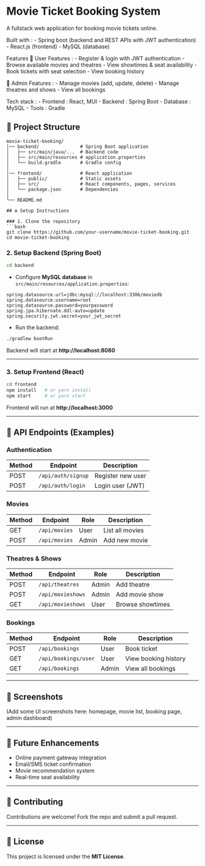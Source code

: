 # **Movie Ticket Booking System**

A fullstack web application for booking movie tickets online.

Built with :
    - Spring boot (backend and REST APIs with JWT authentication)
    - React.js (frontend)
    - MySQL (database)

Features
👤 User Features :
    - Register & login with JWT authentication
    - Browse available movies and theatres
    - View showtimes & seat availability
    - Book tickets with seat selection
    - View booking history

🔑 Admin Features :
    - Manage movies (add, update, delete)
    - Manage theatres and shows
    - View all bookings

Tech stack :
    - Frontend : React, MUI
    - Backend : Spring Boot
    - Database : MySQL
    - Tools : Gradle

## 📂 Project Structure
```
movie-ticket-booking/
│── backend/               # Spring Boot application
│   ├── src/main/java/...  # Backend code
│   ├── src/main/resources # application.properties
│   └── build.gradle       # Gradle config
│
│── frontend/              # React application
│   ├── public/            # Static assets
│   ├── src/               # React components, pages, services
│   └── package.json       # Dependencies
│
└── README.md

## ⚙️ Setup Instructions  

### 1. Clone the repository  
```bash
git clone https://github.com/your-username/movie-ticket-booking.git
cd movie-ticket-booking
```

### 2. Setup Backend (Spring Boot)
```bash
cd backend
```
- Configure **MySQL database** in `src/main/resources/application.properties`:
```properties
spring.datasource.url=jdbc:mysql://localhost:3306/moviedb
spring.datasource.username=root
spring.datasource.password=yourpassword
spring.jpa.hibernate.ddl-auto=update
spring.security.jwt.secret=your_jwt_secret
```
- Run the backend:
```bash
./gradlew bootRun
```

Backend will start at **http://localhost:8080**

---

### 3. Setup Frontend (React)
```bash
cd frontend
npm install   # or yarn install
npm start     # or yarn start
```

Frontend will run at **http://localhost:3000**

---

## 🔑 API Endpoints (Examples)

### Authentication
| Method | Endpoint             | Description       |
|--------|----------------------|-------------------|
| POST   | `/api/auth/signup`   | Register new user |
| POST   | `/api/auth/login`    | Login user (JWT)  |

### Movies
| Method | Endpoint            | Role   | Description      |
|--------|---------------------|--------|------------------|
| GET    | `/api/movies`       | User   | List all movies  |
| POST   | `/api/movies`       | Admin  | Add new movie    |

### Theatres & Shows
| Method | Endpoint              | Role   | Description       |
|--------|-----------------------|--------|-------------------|
| POST   | `/api/theatres`       | Admin  | Add theatre       |
| POST   | `/api/movieshows`     | Admin  | Add movie show    |
| GET    | `/api/movieshows`     | User   | Browse showtimes  |

### Bookings
| Method | Endpoint              | Role   | Description         |
|--------|-----------------------|--------|---------------------|
| POST   | `/api/bookings`       | User   | Book ticket         |
| GET    | `/api/bookings/user`  | User   | View booking history|
| GET    | `/api/bookings`       | Admin  | View all bookings   |

---

## 📸 Screenshots
(Add some UI screenshots here: homepage, movie list, booking page, admin dashboard)

---

## 📌 Future Enhancements
- Online payment gateway integration
- Email/SMS ticket confirmation
- Movie recommendation system
- Real-time seat availability

---

## 🤝 Contributing
Contributions are welcome! Fork the repo and submit a pull request.

---

## 📜 License
This project is licensed under the **MIT License**.  








